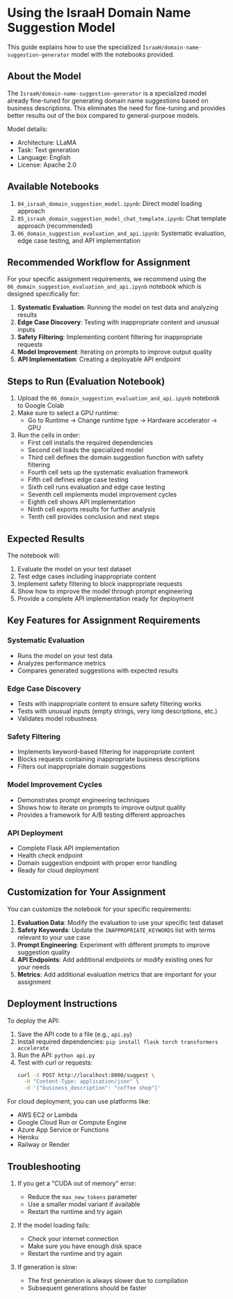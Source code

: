 # Using the IsraaH Domain Name Suggestion Model

This guide explains how to use the specialized `IsraaH/domain-name-suggestion-generator` model with the notebooks provided.

## About the Model

The `IsraaH/domain-name-suggestion-generator` is a specialized model already fine-tuned for generating domain name suggestions based on business descriptions. This eliminates the need for fine-tuning and provides better results out of the box compared to general-purpose models.

Model details:
- Architecture: LLaMA
- Task: Text generation
- Language: English
- License: Apache 2.0

## Available Notebooks

1. `04_israah_domain_suggestion_model.ipynb`: Direct model loading approach
2. `05_israah_domain_suggestion_model_chat_template.ipynb`: Chat template approach (recommended)
3. `06_domain_suggestion_evaluation_and_api.ipynb`: Systematic evaluation, edge case testing, and API implementation

## Recommended Workflow for Assignment

For your specific assignment requirements, we recommend using the `06_domain_suggestion_evaluation_and_api.ipynb` notebook which is designed specifically for:

1. **Systematic Evaluation**: Running the model on test data and analyzing results
2. **Edge Case Discovery**: Testing with inappropriate content and unusual inputs
3. **Safety Filtering**: Implementing content filtering for inappropriate requests
4. **Model Improvement**: Iterating on prompts to improve output quality
5. **API Implementation**: Creating a deployable API endpoint

## Steps to Run (Evaluation Notebook)

1. Upload the `06_domain_suggestion_evaluation_and_api.ipynb` notebook to Google Colab
2. Make sure to select a GPU runtime:
   - Go to Runtime -> Change runtime type -> Hardware accelerator -> GPU
3. Run the cells in order:
   - First cell installs the required dependencies
   - Second cell loads the specialized model
   - Third cell defines the domain suggestion function with safety filtering
   - Fourth cell sets up the systematic evaluation framework
   - Fifth cell defines edge case testing
   - Sixth cell runs evaluation and edge case testing
   - Seventh cell implements model improvement cycles
   - Eighth cell shows API implementation
   - Ninth cell exports results for further analysis
   - Tenth cell provides conclusion and next steps

## Expected Results

The notebook will:
1. Evaluate the model on your test dataset
2. Test edge cases including inappropriate content
3. Implement safety filtering to block inappropriate requests
4. Show how to improve the model through prompt engineering
5. Provide a complete API implementation ready for deployment

## Key Features for Assignment Requirements

### Systematic Evaluation
- Runs the model on your test data
- Analyzes performance metrics
- Compares generated suggestions with expected results

### Edge Case Discovery
- Tests with inappropriate content to ensure safety filtering works
- Tests with unusual inputs (empty strings, very long descriptions, etc.)
- Validates model robustness

### Safety Filtering
- Implements keyword-based filtering for inappropriate content
- Blocks requests containing inappropriate business descriptions
- Filters out inappropriate domain suggestions

### Model Improvement Cycles
- Demonstrates prompt engineering techniques
- Shows how to iterate on prompts to improve output quality
- Provides a framework for A/B testing different approaches

### API Deployment
- Complete Flask API implementation
- Health check endpoint
- Domain suggestion endpoint with proper error handling
- Ready for cloud deployment

## Customization for Your Assignment

You can customize the notebook for your specific requirements:

1. **Evaluation Data**: Modify the evaluation to use your specific test dataset
2. **Safety Keywords**: Update the `INAPPROPRIATE_KEYWORDS` list with terms relevant to your use case
3. **Prompt Engineering**: Experiment with different prompts to improve suggestion quality
4. **API Endpoints**: Add additional endpoints or modify existing ones for your needs
5. **Metrics**: Add additional evaluation metrics that are important for your assignment

## Deployment Instructions

To deploy the API:

1. Save the API code to a file (e.g., `api.py`)
2. Install required dependencies: `pip install flask torch transformers accelerate`
3. Run the API: `python api.py`
4. Test with curl or requests:
   ```bash
   curl -X POST http://localhost:8000/suggest \
     -H "Content-Type: application/json" \
     -d '{"business_description": "coffee shop"}'
   ```

For cloud deployment, you can use platforms like:
- AWS EC2 or Lambda
- Google Cloud Run or Compute Engine
- Azure App Service or Functions
- Heroku
- Railway or Render

## Troubleshooting

1. If you get a "CUDA out of memory" error:
   - Reduce the `max_new_tokens` parameter
   - Use a smaller model variant if available
   - Restart the runtime and try again

2. If the model loading fails:
   - Check your internet connection
   - Make sure you have enough disk space
   - Restart the runtime and try again

3. If generation is slow:
   - The first generation is always slower due to compilation
   - Subsequent generations should be faster